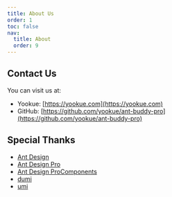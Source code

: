```yaml
---
title: About Us
order: 1
toc: false
nav:
  title: About
  order: 9
---
```


## Contact Us

You can visit us at:

- Yookue: [https://yookue.com](https://yookue.com)
- GitHub: [https://github.com/yookue/ant-buddy-pro](https://github.com/yookue/ant-buddy-pro)

## Special Thanks

- [Ant Design](https://ant.design)
- [Ant Design Pro](https://pro.ant.design)
- [Ant Design ProComponents](https://pro-components.antdigital.dev)
- [dumi](https://d.umijs.org/)
- [umi](https://umijs.org)
